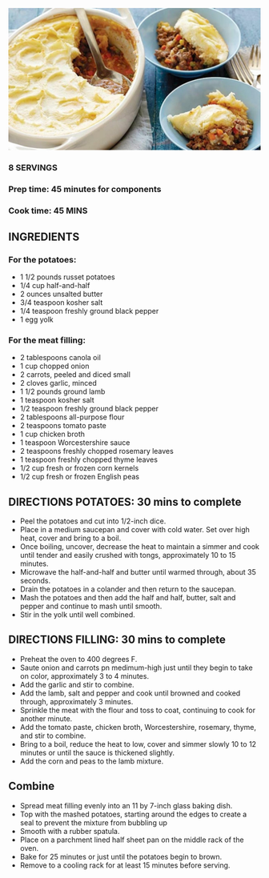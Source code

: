 ![](/images/shepards-pie.jpg)

### 8 SERVINGS   
### Prep time: 45 minutes for components
### Cook time: 45 MINS

## INGREDIENTS
### For the potatoes:
- 1 1/2 pounds russet potatoes
- 1/4 cup half-and-half
- 2 ounces unsalted butter
- 3/4 teaspoon kosher salt
- 1/4 teaspoon freshly ground black pepper
- 1 egg yolk

### For the meat filling:
- 2 tablespoons canola oil
- 1 cup chopped onion
- 2 carrots, peeled and diced small
- 2 cloves garlic, minced
- 1 1/2 pounds ground lamb
- 1 teaspoon kosher salt
- 1/2 teaspoon freshly ground black pepper
- 2 tablespoons all-purpose flour
- 2 teaspoons tomato paste
- 1 cup chicken broth
- 1 teaspoon Worcestershire sauce
- 2 teaspoons freshly chopped rosemary leaves
- 1 teaspoon freshly chopped thyme leaves
- 1/2 cup fresh or frozen corn kernels
- 1/2 cup fresh or frozen English peas

## DIRECTIONS POTATOES:  30 mins to complete
- Peel the potatoes and cut into 1/2-inch dice.  
- Place in a medium saucepan and cover with cold water. Set over high heat, cover and bring to a boil.
- Once boiling, uncover, decrease the heat to maintain a simmer and cook until tender and easily crushed with tongs, approximately 10 to 15 minutes.
- Microwave the half-and-half and butter until warmed through, about 35 seconds. 
- Drain the potatoes in a colander and then return to the saucepan.  
- Mash the potatoes and then add the half and half, butter, salt and pepper and continue to mash until smooth.
- Stir in the yolk until well combined.

## DIRECTIONS FILLING:  30 mins to complete
- Preheat the oven to 400 degrees F.
- Saute onion and carrots pn medimum-high just until they begin to take on color, approximately 3 to 4 minutes.  
- Add the garlic and stir to combine. 
- Add the lamb, salt and pepper and cook until browned and cooked through, approximately 3 minutes. 
- Sprinkle the meat with the flour and toss to coat, continuing to cook for another minute. 
- Add the tomato paste, chicken broth, Worcestershire, rosemary, thyme, and stir to combine. 
- Bring to a boil, reduce the heat to low, cover and simmer slowly 10 to 12 minutes or until the sauce is thickened slightly.
- Add the corn and peas to the lamb mixture.

## Combine
- Spread meat filling evenly into an 11 by 7-inch glass baking dish.  
- Top with the mashed potatoes, starting around the edges to create a seal to prevent the mixture from bubbling up  
- Smooth with a rubber spatula. 
- Place on a parchment lined half sheet pan on the middle rack of the oven.  
- Bake for 25 minutes or just until the potatoes begin to brown.  
- Remove to a cooling rack for at least 15 minutes before serving.
